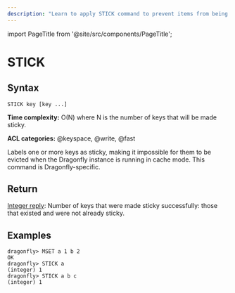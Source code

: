 ```yaml
---
description: "Learn to apply STICK command to prevent items from being evicted."
---
```


import PageTitle from '@site/src/components/PageTitle';

# STICK

<PageTitle title="Dragonfly STICK Command (Documentation) | Dragonfly" />

## Syntax

    STICK key [key ...]

**Time complexity:** O(N) where N is the number of keys that will be made sticky.

**ACL categories:** @keyspace, @write, @fast

Labels one or more keys as sticky, making it impossible for them to be evicted when the Dragonfly instance is running in cache mode.
This command is Dragonfly-specific.

## Return

[Integer reply](https://redis.io/docs/latest/develop/reference/protocol-spec/#integers): Number of keys that were made sticky successfully: those that existed and were not already sticky.

## Examples

```shell
dragonfly> MSET a 1 b 2
OK
dragonfly> STICK a
(integer) 1
dragonfly> STICK a b c
(integer) 1
```
